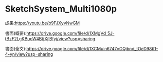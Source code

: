 # SketchSystem_Multi1080p
 
成果:https://youtu.be/b9FJXyvNwGM

書面(概要):https://drive.google.com/file/d/1XMgVd_5J-tBzF2LgKBuoW4BtjXjlBfyj/view?usp=sharing

書面(全文):https://drive.google.com/file/d/1XCMuin6747vOQjbnd_tOeD98tl1-4-yn/view?usp=sharing
